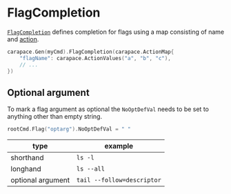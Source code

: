 # FlagCompletion

[`FlagCompletion`] defines completion for flags using a map consisting of name and [action](../action.md).

```go
carapace.Gen(myCmd).FlagCompletion(carapace.ActionMap{
    "flagName": carapace.ActionValues("a", "b", "c"),
    // ...
})
```

## Optional argument

To mark a flag argument as optional the `NoOptDefVal` needs to be set to anything other than empty string.

```go
rootCmd.Flag("optarg").NoOptDefVal = " "
```

| type | example |
| --- | --- |
| shorthand | `ls -l` |
| longhand | `ls --all` |
| optional argument | `tail --follow=descriptor` |


[`FlagCompletion`]:https://pkg.go.dev/github.com/rsteube/carapace#Carapace.FlagCompletion
